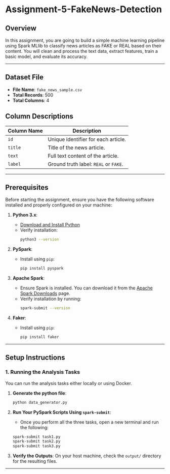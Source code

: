 # Assignment-5-FakeNews-Detection

## **Overview**
In this assignment, you are going to build a simple machine learning pipeline using Spark MLlib to classify news articles as FAKE or REAL based on their content. You will clean and process the text data, extract features, train a basic model, and evaluate its accuracy.

---
## Dataset File
- **File Name**: `fake_news_sample.csv`
- **Total Records**: 500
- **Total Columns**: 4

## Column Descriptions

| Column Name | Description |
|-------------|-------------|
| `id`        | Unique identifier for each article. |
| `title`     | Title of the news article. |
| `text`      | Full text content of the article. |
| `label`     | Ground truth label: `REAL` or `FAKE`. |

---
## **Prerequisites**

Before starting the assignment, ensure you have the following software installed and properly configured on your machine:

1. **Python 3.x**:
   - [Download and Install Python](https://www.python.org/downloads/)
   - Verify installation:
     ```bash
     python3 --version
     ```

2. **PySpark**:
   - Install using `pip`:
     ```bash
     pip install pyspark
     ```

3. **Apache Spark**:
   - Ensure Spark is installed. You can download it from the [Apache Spark Downloads](https://spark.apache.org/downloads.html) page.
   - Verify installation by running:
     ```bash
     spark-submit --version
     ```

4. **Faker**:
   - Install using `pip`:
     ```bash
     pip install faker
     ```
---

## **Setup Instructions**

### **1. Running the Analysis Tasks**

You can run the analysis tasks either locally or using Docker.

1. **Generate the python file**:
   ```bash
   python data_generator.py
   ```

2. **Run Your PySpark Scripts Using `spark-submit`**:
   - Once you perform all the three tasks, open a new terminal and run the following:
   ```bash
   spark-submit task1.py
   spark-submit task2.py
   spark-submit task3.py
   ```

3. **Verify the Outputs**:
   On your host machine, check the `output/` directory for the resulting files.
---

